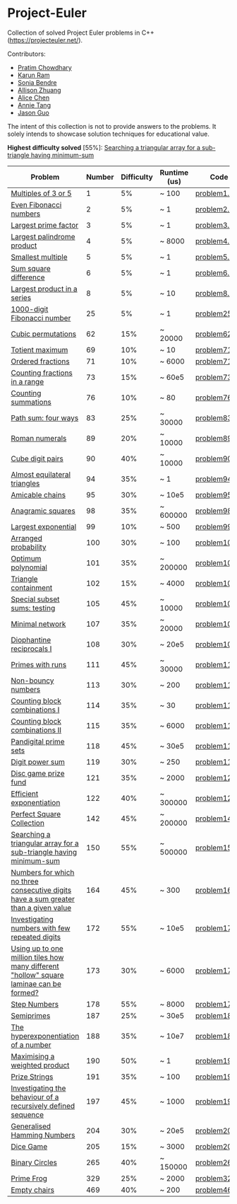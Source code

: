 # Project-Euler

Collection of solved Project Euler problems in C++ (https://projecteuler.net/).

Contributors:

- [Pratim Chowdhary](https://github.com/cpratim)
- [Karun Ram](https://github.com/KamiV2)
- [Sonia Bendre](https://github.com/SoniaBendre)
- [Allison Zhuang](https://github.com/allisonzhuang)
- [Alice Chen](https://github.com/azycn)
- [Annie Tang](https://github.com/annieetang)
- [Jason Guo](https://github.com/echefcy)

The intent of this collection is not to provide answers to the problems. It solely intends to showcase solution techniques for educational value.

**Highest difficulty solved** \[55%\]: [Searching a triangular array for a sub-triangle having minimum-sum](https://projecteuler.net/problem=150)

| Problem                                                                                                    | Number | Difficulty | Runtime (us) | Code                                                                                     |
|------------------------------------------------------------------------------------------------------------|--------|------------|--------------|------------------------------------------------------------------------------------------|
| [Multiples of 3 or 5](https://projecteuler.net/problem=1)                                                  | 1      | 5%         | ~ 100        | [problem1.h](https://github.com/cpratim/Project-Euler/blob/main/problems/problem1.h)     |
| [Even Fibonacci numbers](https://projecteuler.net/problem=2)                                               | 2      | 5%         | ~ 1          | [problem2.h](https://github.com/cpratim/Project-Euler/blob/main/problems/problem2.h)     |
| [Largest prime factor](https://projecteuler.net/problem=3)                                                 | 3      | 5%         | ~ 1          | [problem3.h](https://github.com/cpratim/Project-Euler/blob/main/problems/problem3.h)     |
| [Largest palindrome product](https://projecteuler.net/problem=4)                                           | 4      | 5%         | ~ 8000       | [problem4.h](https://github.com/cpratim/Project-Euler/blob/main/problems/problem4.h)     |
| [Smallest multiple](https://projecteuler.net/problem=5)                                                    | 5      | 5%         | ~ 1          | [problem5.h](https://github.com/cpratim/Project-Euler/blob/main/problems/problem5.h)     |
| [Sum square difference](https://projecteuler.net/problem=6)                                                | 6      | 5%         | ~ 1          | [problem6.h](https://github.com/cpratim/Project-Euler/blob/main/problems/problem6.h)     |
| [Largest product in a series](https://projecteuler.net/problem=8)                                          | 8      | 5%         | ~ 10         | [problem8.h](https://github.com/cpratim/Project-Euler/blob/main/problems/problem8.h)     |
| [1000-digit Fibonacci number](https://projecteuler.net/problem=25)                                         | 25     | 5%         | ~ 1          | [problem25.h](https://github.com/cpratim/Project-Euler/blob/main/problems/problem25.h)   |
| [Cubic permutations](https://projecteuler.net/problem=62)                                                  | 62     | 15%        | ~ 20000      | [problem62.h](https://github.com/cpratim/Project-Euler/blob/main/problems/problem62.h)   |
| [Totient maximum](https://projecteuler.net/problem=69)                                                     | 69     | 10%        | ~ 10         | [problem71.h](https://github.com/cpratim/Project-Euler/blob/main/problems/problem69.h)   |
| [Ordered fractions](https://projecteuler.net/problem=71)                                                   | 71     | 10%        | ~ 6000       | [problem71.h](https://github.com/cpratim/Project-Euler/blob/main/problems/problem71.h)   |
| [Counting fractions in a range](https://projecteuler.net/problem=73)                                       | 73     | 15%        | ~ 60e5       | [problem73.h](https://github.com/cpratim/Project-Euler/blob/main/problems/problem73.h)   |
| [Counting summations](https://projecteuler.net/problem=76)                                                 | 76     | 10%        | ~ 80         | [problem76.h](https://github.com/cpratim/Project-Euler/blob/main/problems/problem76.h)   |
| [Path sum: four ways](https://projecteuler.net/problem=83)                                                 | 83     | 25%        | ~ 30000      | [problem83.h](https://github.com/cpratim/Project-Euler/blob/main/problems/problem83.h)   |
| [Roman numerals](https://projecteuler.net/problem=89)                                                      | 89     | 20%        | ~ 10000      | [problem89.h](https://github.com/cpratim/Project-Euler/blob/main/problems/problem89.h)   |
| [Cube digit pairs](https://projecteuler.net/problem=90)                                                    | 90     | 40%        | ~ 10000      | [problem90.h](https://github.com/cpratim/Project-Euler/blob/main/problems/problem90.h)   |
| [Almost equilateral triangles](https://projecteuler.net/problem=94)                                        | 94     | 35%        | ~ 1          | [problem94.h](https://github.com/cpratim/Project-Euler/blob/main/problems/problem94.h)   |
| [Amicable chains](https://projecteuler.net/problem=95)                                                     | 95     | 30%        | ~ 10e5       | [problem95.h](https://github.com/cpratim/Project-Euler/blob/main/problems/problem95.h)   |
| [Anagramic squares](https://projecteuler.net/problem=98)                                                   | 98     | 35%        | ~ 600000     | [problem98.h](https://github.com/cpratim/Project-Euler/blob/main/problems/problem98.h)   |
| [Largest exponential](https://projecteuler.net/problem=99)                                                 | 99     | 10%        | ~ 500        | [problem99.h](https://github.com/cpratim/Project-Euler/blob/main/problems/problem99.h)   |
| [Arranged probability](https://projecteuler.net/problem=100)                                               | 100    | 30%        | ~ 100        | [problem101.h](https://github.com/cpratim/Project-Euler/blob/main/problems/problem100.h) |
| [Optimum polynomial](https://projecteuler.net/problem=101)                                                 | 101    | 35%        | ~ 200000     | [problem101.h](https://github.com/cpratim/Project-Euler/blob/main/problems/problem101.h) |
| [Triangle containment](https://projecteuler.net/problem=102)                                               | 102    | 15%        | ~ 4000       | [problem102.h](https://github.com/cpratim/Project-Euler/blob/main/problems/problem102.h) |
| [Special subset sums: testing](https://projecteuler.net/problem=105)                                       | 105    | 45%        | ~ 10000      | [problem105.h](https://github.com/cpratim/Project-Euler/blob/main/problems/problem105.h) |
| [Minimal network](https://projecteuler.net/problem=107)                                                    | 107    | 35%        | ~ 20000      | [problem107.h](https://github.com/cpratim/Project-Euler/blob/main/problems/problem107.h) |
| [Diophantine reciprocals I](https://projecteuler.net/problem=108)                                          | 108    | 30%        | ~ 20e5       | [problem108.h](https://github.com/cpratim/Project-Euler/blob/main/problems/problem108.h) |
| [Primes with runs](https://projecteuler.net/problem=111)                                                   | 111    | 45%        | ~ 30000      | [problem111.h](https://github.com/cpratim/Project-Euler/blob/main/problems/problem111.h) |
| [Non-bouncy numbers](https://projecteuler.net/problem=113)                                                 | 113    | 30%        | ~ 200        | [problem113.h](https://github.com/cpratim/Project-Euler/blob/main/problems/problem113.h) |
| [Counting block combinations I](https://projecteuler.net/problem=114)                                      | 114    | 35%        | ~ 30         | [problem114.h](https://github.com/cpratim/Project-Euler/blob/main/problems/problem114.h) |
| [Counting block combinations II](https://projecteuler.net/problem=115)                                     | 115    | 35%        | ~ 6000       | [problem115.h](https://github.com/cpratim/Project-Euler/blob/main/problems/problem115.h) |
| [Pandigital prime sets](https://projecteuler.net/problem=118)                                              | 118    | 45%        | ~ 30e5       | [problem118.h](https://github.com/cpratim/Project-Euler/blob/main/problems/problem118.h) |
| [Digit power sum](https://projecteuler.net/problem=119)                                                    | 119    | 30%        | ~ 250        | [problem119.h](https://github.com/cpratim/Project-Euler/blob/main/problems/problem119.h) |
| [Disc game prize fund](https://projecteuler.net/problem=121)                                               | 121    | 35%        | ~ 2000       | [problem121.h](https://github.com/cpratim/Project-Euler/blob/main/problems/problem121.h) |
| [Efficient exponentiation](https://projecteuler.net/problem=122)                                           | 122    | 40%        | ~ 300000     | [problem122.h](https://github.com/cpratim/Project-Euler/blob/main/problems/problem122.h) |
| [Perfect Square Collection](https://projecteuler.net/problem=142)                                          | 142    | 45%        | ~ 200000     | [problem142.h](https://github.com/cpratim/Project-Euler/blob/main/problems/problem142.h) |
| [Searching a triangular array for a sub-triangle having minimum-sum](https://projecteuler.net/problem=150) | 150    | 55%        | ~ 500000     | [problem150.h](https://github.com/cpratim/Project-Euler/blob/main/problems/problem150.h) |
| [Numbers for which no three consecutive digits have a sum greater than a given value](https://projecteuler.net/problem=164) | 164    | 45%        | ~ 300        | [problem164.h](https://github.com/cpratim/Project-Euler/blob/main/problems/problem164.h) |
| [Investigating numbers with few repeated digits](https://projecteuler.net/problem=172)                     | 172    | 55%        | ~ 10e5       | [problem172.h](https://github.com/cpratim/Project-Euler/blob/main/problems/problem172.h) |
| [Using up to one million tiles how many different "hollow" square laminae can be formed?](https://projecteuler.net/problem=173) | 173    | 30%        | ~ 6000    | [problem173.h](https://github.com/cpratim/Project-Euler/blob/main/problems/problem173.h) |
| [Step Numbers](https://projecteuler.net/problem=178)                                                       | 178    | 55%        | ~ 8000       | [problem178.h](https://github.com/cpratim/Project-Euler/blob/main/problems/problem178.h) |
| [Semiprimes](https://projecteuler.net/problem=187)                                                         | 187    | 25%        | ~ 30e5       | [problem187.h](https://github.com/cpratim/Project-Euler/blob/main/problems/problem187.h) |
| [The hyperexponentiation of a number](https://projecteuler.net/problem=188)                                | 188    | 35%        | ~ 10e7       | [problem188.h](https://github.com/cpratim/Project-Euler/blob/main/problems/problem188.h) |
| [Maximising a weighted product](https://projecteuler.net/problem=190)                                      | 190    | 50%        | ~ 1          | [problem190.h](https://github.com/cpratim/Project-Euler/blob/main/problems/problem190.h) |
| [Prize Strings](https://projecteuler.net/problem=191)                                                      | 191    | 35%        | ~ 100        | [problem191.h](https://github.com/cpratim/Project-Euler/blob/main/problems/problem191.h) |
| [Investigating the behaviour of a recursively defined sequence](https://projecteuler.net/problem=197)      | 197    | 45%        | ~ 1000       | [problem197.h](https://github.com/cpratim/Project-Euler/blob/main/problems/problem197.h) |
| [Generalised Hamming Numbers](https://projecteuler.net/problem=204)                                        | 204    | 30%        | ~ 20e5       | [problem204.h](https://github.com/cpratim/Project-Euler/blob/main/problems/problem204.h) |
| [Dice Game](https://projecteuler.net/problem=205)                                                          | 205    | 15%        | ~ 3000       | [problem205.h](https://github.com/cpratim/Project-Euler/blob/main/problems/problem205.h) |
| [Binary Circles](https://projecteuler.net/problem=265)                                                     | 265    | 40%        | ~ 150000       | [problem265.h](https://github.com/cpratim/Project-Euler/blob/main/problems/problem265.h) |
| [Prime Frog](https://projecteuler.net/problem=329)                                                         | 329    | 25%        | ~ 2000       | [problem329.h](https://github.com/cpratim/Project-Euler/blob/main/problems/problem329.h) |
| [Empty chairs](https://projecteuler.net/problem=469)                                                       | 469    | 40%        | ~ 200        | [problem469.h](https://github.com/cpratim/Project-Euler/blob/main/problems/problem469.h) |
